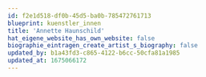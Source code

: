 ```yaml
---
id: f2e1d518-df0b-45d5-ba0b-785472761713
blueprint: kuenstler_innen
title: 'Annette Haunschild'
hat_eigene_website_has_own_website: false
biographie_eintragen_create_artist_s_biography: false
updated_by: b1a43fd3-c865-4122-b6cc-50cfa81a1985
updated_at: 1675066172
---
```

